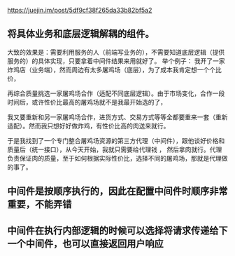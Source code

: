 https://juejin.im/post/5df9cf38f265da33b82bf5a2

## 将具体业务和底层逻辑解耦的组件。
大致的效果是：需要利用服务的人（前端写业务的），不需要知道底层逻辑（提供服务的）的具体实现，只要拿着中间件结果来用就好了。
举个例子：
我开了一家炸鸡店（业务端），然而周边有太多屠鸡场（底层），为了成本我肯定想一个个比价，

再综合质量挑选一家屠鸡场合作（适配不同底层逻辑）。由于市场变化，合作一段时间后，或许性价比最高的屠鸡场就不是我最开始选的了，

我又要重新和另一家屠鸡场合作，进货方式、交易方式等等全都要重来一套（重新适配）。然而我只想好好做炸鸡，有性价比高的肉送来就行。

于是我找到了一个专门整合屠鸡场资源的第三方代理（中间件），跟他谈好价格和质量后（统一接口），从今天开始，我就只需要给代理钱
，
然后拿肉就行。代理负责保证肉的质量，至于如何根据实际性价比，选择不同的屠鸡场，那就是代理做的事了。


## 中间件是按顺序执行的，因此在配置中间件时顺序非常重要，不能弄错
## 中间件在执行内部逻辑的时候可以选择将请求传递给下一个中间件，也可以直接返回用户响应
